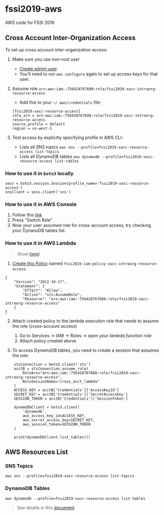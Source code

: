 # fssi2019-aws
AWS code for FSSI 2019

## Cross Account Inter-Organization Access

To set up cross account inter-organization access:

1. Make sure you use *non-root user*

    * [Create admin user](https://docs.aws.amazon.com/IAM/latest/UserGuide/getting-started_create-admin-group.html).
    * You'll need to run `aws configure` again to set up access keys for that user.

2. Assume role `arn:aws:iam::756428767688:role/fssi2019-xacc-intraorg-resource-access`

    * Add this to your `~/.aws/credentials` file:
    ```
    [fssi2019-xacc-resource-access]
    role_arn = arn:aws:iam::756428767688:role/fssi2019-xacc-intraorg-resource-access
    source_profile = default
    region = us-west-1
    ```

3. Test access by explicitly specifying profile in AWS CLI:

    * Lists all SNS topics `aws sns --profile=fssi2019-xacc-resource-access list-topics`
    * Lists all DynamoDB tables `aws dynamodb --profile=fssi2019-xacc-resource-access list-tables`

### How to use it in `boto3` locally

```
sess = boto3.session.Session(profile_name='fssi2019-xacc-resource-access')
snsClient = sess.client('sns')
```

### How to use it in AWS Console

1. Follow this [link](https://signin.aws.amazon.com/switchrole?account=756428767688&roleName=fssi2019-xacc-intraorg-resource-access&displayName=fssi2019-xaccount-access)
2. Press "Switch Role"
3. Now your user assumed role for cross-account access, try checking your DynanoDB tables list.

### How to use it in AWS Lambda

> (from [here](https://aws.amazon.com/premiumsupport/knowledge-center/lambda-function-assume-iam-role/))

1. [Create this Policy](https://console.aws.amazon.com/iam/home#/policies) named `fssi2019-iam-policy-xacc-intraorg-resource-access`:

```
{
    "Version": "2012-10-17",
    "Statement": {
        "Effect": "Allow",
        "Action": "sts:AssumeRole",
        "Resource": "arn:aws:iam::756428767688:role/fssi2019-xacc-intraorg-resource-access"
    }
}
```

2. Attach created policy to the lambda execution role that needs to assume the role (cross-account access)

	1. Go to Services -> IAM -> Roles -> _open your lambda function role_
	2. Attach policy created above

3. To access DynamoDB tables, you need to create a session that assumes the role:
```
    stsConnection = boto3.client('sts')
    acctB = stsConnection.assume_role(
        RoleArn="arn:aws:iam::756428767688:role/fssi2019-xacc-intraorg-resource-access",
        RoleSessionName="cross_acct_lambda"
    )
    ACCESS_KEY = acctB['Credentials']['AccessKeyId']
    SECRET_KEY = acctB['Credentials']['SecretAccessKey']
    SESSION_TOKEN = acctB['Credentials']['SessionToken']

    dynamoDbClient = boto3.client(
        'dynamodb',
        aws_access_key_id=ACCESS_KEY,
        aws_secret_access_key=SECRET_KEY,
        aws_session_token=SESSION_TOKEN
    )

    print(dynamoDbClient.list_tables())
```

## AWS Resources List
### SNS Topics

```
aws sns --profile=fssi2019-xacc-resource-access list-topics
```

### DynamoDB Tables

```
aws dynamodb --profile=fssi2019-xacc-resource-access list-tables
```

> See details in this [document](https://docs.google.com/document/d/1wBYp_Km6t0anTLR-IaE3tMVg98PQwaTPjN4ejN95htg/edit#).
